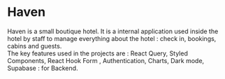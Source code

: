 # Haven

Haven is a small boutique hotel. It is a internal application used inside the hotel by staff to manage everything about the hotel : check in, bookings, cabins and guests. 
<br/>
The key features used in the projects are : React Query, Styled Components, React Hook Form , Authentication, Charts, Dark mode, Supabase : for Backend.
